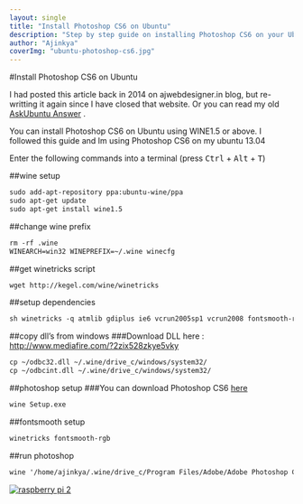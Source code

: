 ```yaml
---
layout: single
title: "Install Photoshop CS6 on Ubuntu"
description: "Step by step guide on installing Photoshop CS6 on your Ubuntu OS"
author: "Ajinkya"
coverImg: "ubuntu-photoshop-cs6.jpg"
---
```


#Install Photoshop CS6 on Ubuntu

I had posted this article back in 2014 on ajwebdesigner.in blog, but re-writting it again since I have closed that website. Or you can read my old [AskUbuntu Answer](http://askubuntu.com/questions/244795/how-to-install-photoshop-cs6/348280#348280) .


You can install Photoshop CS6 on Ubuntu using WINE1.5 or above.
I followed this guide and Im using Photoshop CS6 on my ubuntu 13.04


Enter the following commands into a terminal (press <kbd>Ctrl</kbd> + <kbd>Alt</kbd> + <kbd>T</kbd>)


##wine setup
```html
sudo add-apt-repository ppa:ubuntu-wine/ppa
sudo apt-get update
sudo apt-get install wine1.5
```

##change wine prefix
```html
rm -rf .wine
WINEARCH=win32 WINEPREFIX=~/.wine winecfg
```

##get winetricks script
```html
wget http://kegel.com/wine/winetricks
```

##setup dependencies
```html
sh winetricks -q atmlib gdiplus ie6 vcrun2005sp1 vcrun2008 fontsmooth-rgb	corefonts msxml3 msxml6 vcrun2010
```

##copy dll’s from windows
###Download DLL here : http://www.mediafire.com/?2zix528zkye5vky 	
```html
cp ~/odbc32.dll ~/.wine/drive_c/windows/system32/
cp ~/odbcint.dll ~/.wine/drive_c/windows/system32/
```

##photoshop setup
###You can download Photoshop CS6 [here](https://kickass.to/adobe-photoshop-cs6-13-1-2-extended-repack-p2p-t7744263.html)

```html
wine Setup.exe
```

##fontsmooth setup
```html
winetricks fontsmooth-rgb
```

##run photoshop
```html
wine '/home/ajinkya/.wine/drive_c/Program Files/Adobe/Adobe Photoshop CS6/Photoshop.exe'

```

<a class="lightbox" href="https://cloud.githubusercontent.com/assets/3184210/7199958/3a601be0-e516-11e4-8113-799b8c4bae3d.jpg"><img src="https://cloud.githubusercontent.com/assets/3184210/7246641/dafc751c-e81d-11e4-85d9-044b1a818a2c.jpg" alt="raspberry pi 2"></a>
